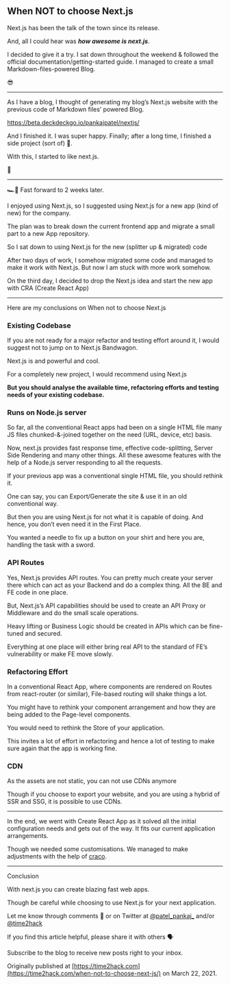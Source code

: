 ## When NOT to choose Next.js

Next.js has been the talk of the town since its release.

And, all I could hear was ***how awesome is next.js***.

I decided to give it a try. I sat down throughout the weekend & followed the official documentation/getting-started guide. I managed to create a small Markdown-files-powered Blog.

😎

---

As I have a blog, I thought of generating my blog’s Next.js website with the previous code of Markdown files’ powered Blog.

https://beta.deckdeckgo.io/pankajpatel/nextjs/

And I finished it. I was super happy. Finally; after a long time, I finished a side project (sort of) 🎉.

With this, I started to like next.js.

🥰

---

🏎💨 Fast forward to 2 weeks later. 

I enjoyed using Next.js, so I suggested using Next.js for a new app (kind of new) for the company.

The plan was to break down the current frontend app and migrate a small part to a new App repository.

So I sat down to using Next.js for the new (splitter up & migrated) code

After two days of work, I somehow migrated some code and managed to make it work with Next.js. But now I am stuck with more work somehow.

On the third day, I decided to drop the Next.js idea and start the new app with CRA (Create React App)

----

Here are my conclusions on When not to choose Next.js

### Existing Codebase

If you are not ready for a major refactor and testing effort around it, I would suggest not to jump on to Next.js Bandwagon.

Next.js is and powerful and cool.

For a completely new project, I would recommend using Next.js

**But you should analyse the available time, refactoring efforts and testing needs of your existing codebase.**

### Runs on Node.js server

So far, all the conventional React apps had been on a single HTML file many JS files chunked-&-joined together on the need (URL, device, etc) basis.

Now, next.js provides fast response time, effective code-splitting, Server Side Rendering and many other things. All these awesome features with the help of a Node.js server responding to all the requests.

If your previous app was a conventional single HTML file, you should rethink it.

One can say, you can Export/Generate the site & use it in an old conventional way.

But then you are using Next.js for not what it is capable of doing. And hence, you don’t even need it in the First Place.

You wanted a needle to fix up a button on your shirt and here you are, handling the task with a sword.

### API Routes

Yes, Next.js provides API routes. You can pretty much create your server there which can act as your Backend and do a complex thing. All the BE and FE code in one place.

But, Next.js’s API capabilities should be used to create an API Proxy or Middleware and do the small scale operations.

Heavy lifting or Business Logic should be created in APIs which can be fine-tuned and secured.

Everything at one place will either bring real API to the standard of FE’s vulnerability or make FE move slowly.

### Refactoring Effort

In a conventional React App, where components are rendered on Routes from react-router (or similar), File-based routing will shake things a lot.

You might have to rethink your component arrangement and how they are being added to the Page-level components.

You would need to rethink the Store of your application.

This invites a lot of effort in refactoring and hence a lot of testing to make sure again that the app is working fine.


### CDN

As the assets are not static, you can not use CDNs anymore

Though if you choose to export your website, and you are using a hybrid of SSR and SSG, it is possible to use CDNs.

---

In the end, we went with Create React App as it solved all the initial configuration needs and gets out of the way. It fits our current application arrangements.

Though we needed some customisations. We managed to make adjustments with the help of [craco](https://www.npmjs.com/package/@craco/craco).

---

Conclusion

With next.js you can create blazing fast web apps.

Though be careful while choosing to use Next.js for your next application.

Let me know through comments 💬 or on Twitter at [@patel_pankaj_](https://twitter.com/intent/follow?screen_name=patel_pankaj_) and/or [@time2hack](https://twitter.com/intent/follow?screen_name=time2hack)

If you find this article helpful, please share it with others 🗣

Subscribe to the blog to receive new posts right to your inbox.

Originally published at [https://time2hack.com](https://time2hack.com/when-not-to-choose-next-js/) on March 22, 2021.